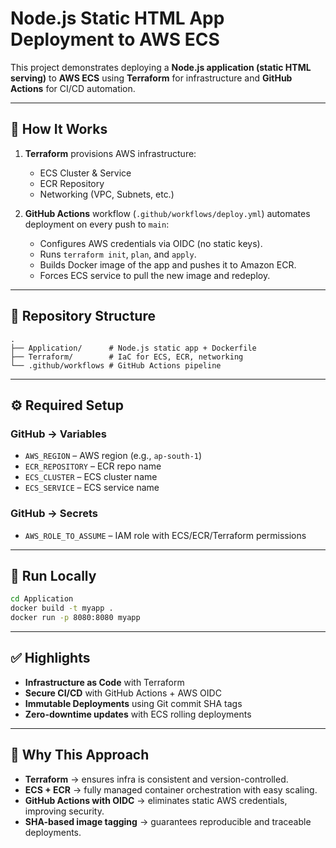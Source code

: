 #  Node.js Static HTML App Deployment to AWS ECS  

This project demonstrates deploying a **Node.js application (static HTML serving)** to **AWS ECS** using **Terraform** for infrastructure and **GitHub Actions** for CI/CD automation.  

---

## 🔧 How It Works  

1. **Terraform** provisions AWS infrastructure:  
   - ECS Cluster & Service  
   - ECR Repository  
   - Networking (VPC, Subnets, etc.)  

2. **GitHub Actions** workflow (`.github/workflows/deploy.yml`) automates deployment on every push to `main`:  
   - Configures AWS credentials via OIDC (no static keys).  
   - Runs `terraform init`, `plan`, and `apply`.  
   - Builds Docker image of the app and pushes it to Amazon ECR.  
   - Forces ECS service to pull the new image and redeploy.  

---

## 📂 Repository Structure  

```
.
├── Application/      # Node.js static app + Dockerfile
├── Terraform/        # IaC for ECS, ECR, networking
└── .github/workflows # GitHub Actions pipeline
```

---

## ⚙️ Required Setup  

### GitHub → **Variables**  
- `AWS_REGION` – AWS region (e.g., `ap-south-1`)  
- `ECR_REPOSITORY` – ECR repo name  
- `ECS_CLUSTER` – ECS cluster name  
- `ECS_SERVICE` – ECS service name  

### GitHub → **Secrets**  
- `AWS_ROLE_TO_ASSUME` – IAM role with ECS/ECR/Terraform permissions  

---

## 🐳 Run Locally  

```bash
cd Application
docker build -t myapp .
docker run -p 8080:8080 myapp
```

---

## ✅ Highlights  

- **Infrastructure as Code** with Terraform  
- **Secure CI/CD** with GitHub Actions + AWS OIDC  
- **Immutable Deployments** using Git commit SHA tags  
- **Zero-downtime updates** with ECS rolling deployments  

---

## 🎯 Why This Approach  

- **Terraform** → ensures infra is consistent and version-controlled.  
- **ECS + ECR** → fully managed container orchestration with easy scaling.  
- **GitHub Actions with OIDC** → eliminates static AWS credentials, improving security.  
- **SHA-based image tagging** → guarantees reproducible and traceable deployments.  
